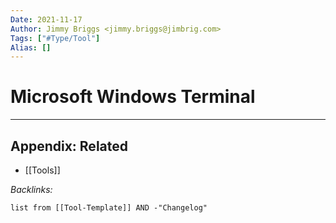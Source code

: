 ```yaml
---
Date: 2021-11-17
Author: Jimmy Briggs <jimmy.briggs@jimbrig.com>
Tags: ["#Type/Tool"]
Alias: []
---
```


# Microsoft Windows Terminal

***

## Appendix: Related

- [[Tools]]

*Backlinks:*

```dataview
list from [[Tool-Template]] AND -"Changelog"
```